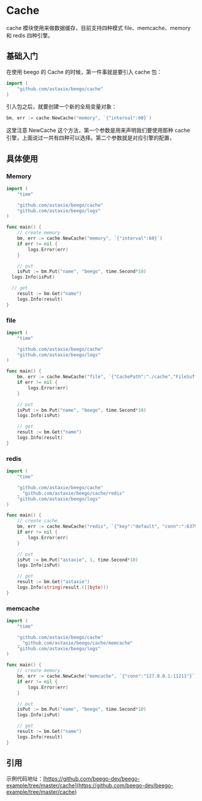 # Cache

cache 模块使用来做数据缓存，目前支持四种模式 file、memcache、memory 和 redis 四种引擎。

## 基础入门
在使用 beego 的 Cache 的时候，第一件事就是要引入 cache 包：
```go
import (
	"github.com/astaxie/beego/cache"
)
```

引入包之后，就要创建一个新的全局变量对象：
```go
bm, err := cache.NewCache("memory", `{"interval":60}`)
```

这里注意 NewCache 这个方法，第一个参数是用来声明我们要使用那种 cache 引擎，上面说过一共有四种可以选择。第二个参数就是对应引擎的配置，

## 具体使用
### Memory
```go
import (
	"time"

	"github.com/astaxie/beego/cache"
	"github.com/astaxie/beego/logs"
)

func main() {
	// create memory
	bm, err := cache.NewCache("memory", `{"interval":60}`)
	if err != nil {
		logs.Error(err)
	}

	// put
	isPut := bm.Put("name", "beego", time.Second*10)
  logs.Info(isPut)

  // get
	result := bm.Get("name")
	logs.Info(result)
}
```

### file
```go
import (
	"time"

	"github.com/astaxie/beego/cache"
	"github.com/astaxie/beego/logs"
)

func main() {
	bm, err := cache.NewCache("file", `{"CachePath":"./cache","FileSuffix":".cache", "EmbedExpiry": "120"}`)
	if err != nil {
		logs.Error(err)
	}

	// put
	isPut := bm.Put("name", "beego", time.Second*10)
	logs.Info(isPut)

	// get
	result := bm.Get("name")
	logs.Info(result)
}
```

### redis
```go
import (
	"time"

	"github.com/astaxie/beego/cache"
	_ "github.com/astaxie/beego/cache/redis"
	"github.com/astaxie/beego/logs"
)

func main() {
	// create cache
	bm, err := cache.NewCache("redis", `{"key":"default", "conn":":6379", "password":"123456", "dbNum":"0"}`)
	if err != nil {
		logs.Error(err)
	}

	// put
	isPut := bm.Put("astaxie", 1, time.Second*10)
	logs.Info(isPut)

	// get
	result := bm.Get("astaxie")
	logs.Info(string(result.([]byte)))
}
```

### memcache
```go
import (
	"time"

	"github.com/astaxie/beego/cache"
	_ "github.com/astaxie/beego/cache/memcache"
	"github.com/astaxie/beego/logs"
)

func main() {
	// create memory
	bm, err := cache.NewCache("memcache", `{"conn":"127.0.0.1:11211"}`)
	if err != nil {
		logs.Error(err)
	}

	// put
	isPut := bm.Put("name", "beego", time.Second*10)
	logs.Info(isPut)

	// get
	result := bm.Get("name")
	logs.Info(result)
}
```

## 引用
示例代码地址：[https://github.com/beego-dev/beego-example/tree/master/cache](https://github.com/beego-dev/beego-example/tree/master/cache)